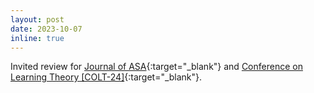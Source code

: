 ```yaml
---
layout: post
date: 2023-10-07
inline: true
---
```


Invited review for [Journal of ASA](https://www.tandfonline.com/journals/uasa20){:target="\_blank"} and [Conference on Learning Theory [COLT-24]](https://learningtheory.org/_colt2024_test_site/){:target="\_blank"}.
